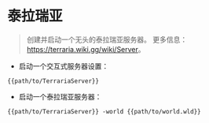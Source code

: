 # 泰拉瑞亚

> 创建并启动一个无头的泰拉瑞亚服务器。
> 更多信息：<https://terraria.wiki.gg/wiki/Server>。

- 启动一个交互式服务器设置：

`{{path/to/TerrariaServer}}`

- 启动一个泰拉瑞亚服务器：

`{{path/to/TerrariaServer}} -world {{path/to/world.wld}}`
